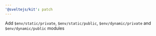 ```yaml
---
'@sveltejs/kit': patch
---
```


Add `$env/static/private`, `$env/static/public`, `$env/dynamic/private` and `$env/dynamic/public` modules
